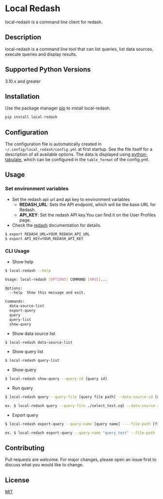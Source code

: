 # Local Redash

local-redash is a command line client for redash.

## Description

local-redash is a command line tool that can list queries, list data sources, execute queries and display results.

## Supported Python Versions

3.10.x and greater

## Installation

Use the package manager [pip](https://pip.pypa.io/en/stable/) to install local-redash.

```bash
pip install local-redash
```

## Configuration

The configuration file is automatically created in `~/.config/local_redash/config.yml` at first startup. See the file itself for a description of all available options.
The data is displayed using [python-tabulate](https://github.com/astanin/python-tabulate), which can be configured in the `table_format` of the config.yml.

## Usage

### Set environment variables

- Set the redash api url and api key to environment variables
  - **REDASH_URL**: Sets the API endpoint, which will be the base URL for Redash.
  - **API_KEY**: Set the redash API key.You can find it on the User Profiles page.
- Check the [redash](https://redash.io/help/user-guide/integrations-and-api/api) documentation for details.

```bash
$ export REDASH_URL=YOUR_REDASH_API_URL
$ export API_KEY=YOUR_REDASH_API_KEY
```

### CLI Usage

- Show help
```bash
$ local-redash --help

Usage: local-redash [OPTIONS] COMMAND [ARGS]...

Options:
  --help  Show this message and exit.

Commands:
  data-source-list
  export-query
  query
  query-list
  show-query
```

- Show data source list

```bash
$ local-redash data-source-list
```

- Show query list

```bash
$ local-redash query-list
```

- Show query

```bash
$ local-redash show-query --query-id [query id]
```

- Run query

```bash
$ local-redash query --query-file [query file path] --data-source-id [data source]

ex. $ local-redash query --query-file ./select_test.sql --data-source-id 1
```

- Export query

```bash
$ local-redash export-query --query-name [query name] ----file-path [file path]

ex. $ local-redash export-query --query-name "query_test" --file-path ./
```

## Contributing

Pull requests are welcome. For major changes, please open an issue first
to discuss what you would like to change.

## License

[MIT](https://choosealicense.com/licenses/mit/)


